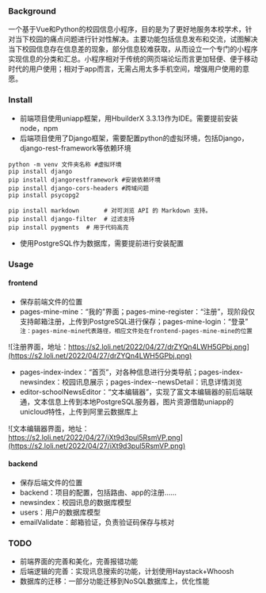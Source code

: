 ### Background

一个基于Vue和Python的校园信息小程序，目的是为了更好地服务本校学术，针对当下校园的痛点问题进行针对性解决。主要功能包括信息发布和交流，试图解决当下校园信息存在信息差的现象，部分信息较难获取，从而设立一个专门的小程序实现信息的分类和汇总。小程序相对于传统的网页端论坛而言更加轻便、便于移动时代的用户使用；相对于app而言，无需占用太多手机空间，增强用户使用的意愿。

### Install

- 前端项目使用uniapp框架，用HbuilderX 3.3.13作为IDE。需要提前安装node，npm
- 后端项目使用了Django框架，需要配置python的虚拟环境，包括Django，django-rest-framework等依赖环境

```
python -m venv 文件夹名称 #虚拟环境
pip install django
pip install djangorestframework #安装依赖环境
pip install django-cors-headers #跨域问题
pip install psycopg2

pip install markdown       # 对可浏览 API 的 Markdown 支持。
pip install django-filter  # 过滤支持
pip install pygments  # 用于代码高亮
```

- 使用PostgreSQL作为数据库，需要提前进行安装配置

### Usage

#### frontend

- 保存前端文件的位置
- pages-mine-mine：“我的”界面；pages-mine-register：“注册”，现阶段仅支持邮箱注册，上传到PostgreSQL进行保存；pages-mine-login：“登录”      `注：pages-mine-mine代表路径，相应文件处在frontend-pages-mine-mine的位置`

![注册界面，地址：https://s2.loli.net/2022/04/27/drZYQn4LWH5GPbj.png](https://s2.loli.net/2022/04/27/drZYQn4LWH5GPbj.png)

- pages-index-index：“首页”，对各种信息进行分类导航；pages-index-newsindex：校园讯息展示；pages-index--newsDetail：讯息详情浏览
- editor-schoolNewsEditor：“文本编辑器”，实现了富文本编辑器的前后端联通，文本信息上传到本地PostgreSQL服务器，图片资源借助uniapp的unicloud特性，上传到阿里云数据库上

![文本编辑器界面，地址：https://s2.loli.net/2022/04/27/iXt9d3pul5RsmVP.png](https://s2.loli.net/2022/04/27/iXt9d3pul5RsmVP.png)

#### backend

- 保存后端文件的位置
- backend：项目的配置，包括路由、app的注册……
- newsindex：校园讯息的数据库模型
- users：用户的数据库模型
- emailValidate：邮箱验证，负责验证码保存与核对

### TODO

- 前端界面的完善和美化，完善报错功能
- 后端逻辑的完善：实现讯息搜索的功能，计划使用Haystack+Whoosh
- 数据库的迁移：一部分功能迁移到NoSQL数据库上，优化性能